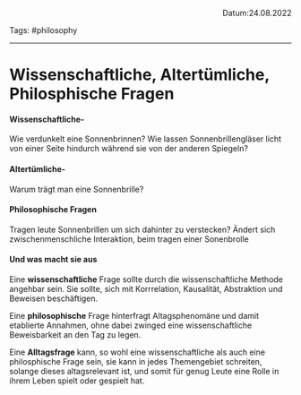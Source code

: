 <p align="right">Datum:24.08.2022</p>

Tags: #philosophy 

---
# Wissenschaftliche, Altertümliche, Philosphische Fragen
#### Wissenschaftliche-
Wie verdunkelt eine Sonnenbrinnen?
Wie lassen Sonnenbrillengläser licht von einer Seite hindurch während sie von der anderen Spiegeln?
#### Altertümliche-
Warum trägt man eine Sonnenbrille?
#### Philosophische Fragen
Tragen leute Sonnenbrillen um sich dahinter zu verstecken?
Ändert sich zwischenmenschliche Interaktion, beim tragen einer Sonenbrolle

#### Und was macht sie aus
Eine **wissenschaftliche** Frage sollte durch die wissenschaftliche Methode angehbar sein.
Sie sollte, sich mit Korrrelation, Kausalität, Abstraktion und Beweisen beschäftigen.

Eine **philosophische** Frage hinterfragt Altagsphenomäne und damit etablierte Annahmen, ohne dabei zwinged eine wissenschaftliche Beweisbarkeit an den Tag zu legen.

Eine **Alltagsfrage** kann, so wohl eine wissenschaftliche als auch eine philosphische Frage sein, sie kann in jedes Themengebiet schreiten, solange dieses altagsrelevant ist, und somit für genug Leute eine Rolle in ihrem Leben spielt oder gespielt hat.